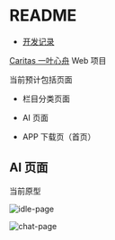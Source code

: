 # README

- [开发记录](./DEV_LOG.md)

[Caritas 一叶心舟](https://caritas.pro/) Web 项目

当前预计包括页面

- 栏目分类页面

- AI 页面

- APP 下载页（首页）
  
  

## AI 页面

当前原型

![idle-page](https://picx.zhimg.com/80/v2-0cf28fe9d03f0ac4ea042df9781dd2eb_720w.png "idle-page")



![chat-page](https://picx.zhimg.com/80/v2-e9ddce834048f6a89db5717947b1efc9_720w.png "chat-page")
